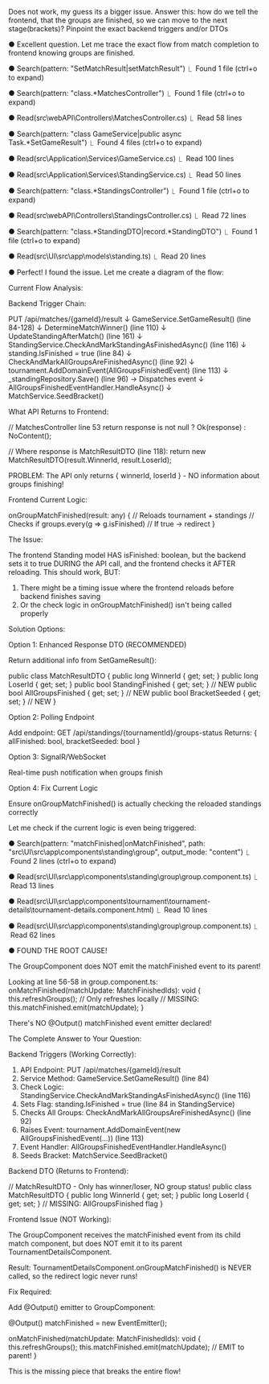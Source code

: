﻿ Does not work, my guess its a bigger issue. Answer this: how do we tell the frontend, that the groups are finished, so we can move to the next stage(brackets)? Pinpoint the exact backend triggers and/or DTOs

● Excellent question. Let me trace the exact flow from match completion to frontend knowing groups are finished.

● Search(pattern: "SetMatchResult|setMatchResult")
  ⎿  Found 1 file (ctrl+o to expand)

● Search(pattern: "class.*MatchesController")
  ⎿  Found 1 file (ctrl+o to expand)

● Read(src\webAPI\Controllers\MatchesController.cs)
  ⎿  Read 58 lines

● Search(pattern: "class GameService|public async Task.*SetGameResult")
  ⎿  Found 4 files (ctrl+o to expand)

● Read(src\Application\Services\GameService.cs)
  ⎿  Read 100 lines

● Read(src\Application\Services\StandingService.cs)
  ⎿  Read 50 lines

● Search(pattern: "class.*StandingsController")
  ⎿  Found 1 file (ctrl+o to expand)

● Read(src\webAPI\Controllers\StandingsController.cs)
  ⎿  Read 72 lines

● Search(pattern: "class.*StandingDTO|record.*StandingDTO")
  ⎿  Found 1 file (ctrl+o to expand)

● Read(src\UI\src\app\models\standing.ts)
  ⎿  Read 20 lines

● Perfect! I found the issue. Let me create a diagram of the flow:

  Current Flow Analysis:

  Backend Trigger Chain:

  PUT /api/matches/{gameId}/result
    ↓
  GameService.SetGameResult() (line 84-128)
    ↓
  DetermineMatchWinner() (line 110)
    ↓
  UpdateStandingAfterMatch() (line 161)
    ↓
  StandingService.CheckAndMarkStandingAsFinishedAsync() (line 116)
    ↓
  standing.IsFinished = true (line 84)
    ↓
  CheckAndMarkAllGroupsAreFinishedAsync() (line 92)
    ↓
  tournament.AddDomainEvent(AllGroupsFinishedEvent) (line 113)
    ↓
  _standingRepository.Save() (line 96) → Dispatches event
    ↓
  AllGroupsFinishedEventHandler.HandleAsync()
    ↓
  MatchService.SeedBracket()

  What API Returns to Frontend:

  // MatchesController line 53
  return response is not null ? Ok(response) : NoContent();

  // Where response is MatchResultDTO (line 118):
  return new MatchResultDTO(result.WinnerId, result.LoserId);

  PROBLEM: The API only returns { winnerId, loserId } - NO information about groups finishing!

  Frontend Current Logic:

  onGroupMatchFinished(result: any) {
    // Reloads tournament + standings
    // Checks if groups.every(g => g.isFinished)
    // If true → redirect
  }

  The Issue:

  The frontend Standing model HAS isFinished: boolean, but the backend sets it to true DURING the API call, and the frontend checks it AFTER reloading. This should work, BUT:

  1. There might be a timing issue where the frontend reloads before backend finishes saving
  2. Or the check logic in onGroupMatchFinished() isn't being called properly

  Solution Options:

  Option 1: Enhanced Response DTO (RECOMMENDED)

  Return additional info from SetGameResult():

  public class MatchResultDTO {
      public long WinnerId { get; set; }
      public long LoserId { get; set; }
      public bool StandingFinished { get; set; }        // NEW
      public bool AllGroupsFinished { get; set; }       // NEW
      public bool BracketSeeded { get; set; }           // NEW
  }

  Option 2: Polling Endpoint

  Add endpoint: GET /api/standings/{tournamentId}/groups-status
  Returns: { allFinished: bool, bracketSeeded: bool }

  Option 3: SignalR/WebSocket

  Real-time push notification when groups finish

  Option 4: Fix Current Logic

  Ensure onGroupMatchFinished() is actually checking the reloaded standings correctly

  Let me check if the current logic is even being triggered:

● Search(pattern: "matchFinished|onMatchFinished", path: "src\UI\src\app\components\standing\group", output_mode: "content")
  ⎿  Found 2 lines (ctrl+o to expand)

● Read(src\UI\src\app\components\standing\group\group.component.ts)
  ⎿  Read 13 lines

● Read(src\UI\src\app\components\tournament\tournament-details\tournament-details.component.html)
  ⎿  Read 10 lines

● Read(src\UI\src\app\components\standing\group\group.component.ts)
  ⎿  Read 62 lines

● FOUND THE ROOT CAUSE!

  The GroupComponent does NOT emit the matchFinished event to its parent!

  Looking at line 56-58 in group.component.ts:
  onMatchFinished(matchUpdate: MatchFinishedIds): void {
    this.refreshGroups();  // Only refreshes locally
    // MISSING: this.matchFinished.emit(matchUpdate);
  }

  There's NO @Output() matchFinished event emitter declared!

  The Complete Answer to Your Question:

  Backend Triggers (Working Correctly):

  1. API Endpoint: PUT /api/matches/{gameId}/result
  2. Service Method: GameService.SetGameResult() (line 84)
  3. Check Logic: StandingService.CheckAndMarkStandingAsFinishedAsync() (line 116)
  4. Sets Flag: standing.IsFinished = true (line 84 in StandingService)
  5. Checks All Groups: CheckAndMarkAllGroupsAreFinishedAsync() (line 92)
  6. Raises Event: tournament.AddDomainEvent(new AllGroupsFinishedEvent(...)) (line 113)
  7. Event Handler: AllGroupsFinishedEventHandler.HandleAsync()
  8. Seeds Bracket: MatchService.SeedBracket()

  Backend DTO (Returns to Frontend):

  // MatchResultDTO - Only has winner/loser, NO group status!
  public class MatchResultDTO {
      public long WinnerId { get; set; }
      public long LoserId { get; set; }
      // MISSING: AllGroupsFinished flag
  }

  Frontend Issue (NOT Working):

  The GroupComponent receives the matchFinished event from its child match component, but does NOT emit it to its parent TournamentDetailsComponent.

  Result: TournamentDetailsComponent.onGroupMatchFinished() is NEVER called, so the redirect logic never runs!

  Fix Required:

  Add @Output() emitter to GroupComponent:

  @Output() matchFinished = new EventEmitter<MatchFinishedIds>();

  onMatchFinished(matchUpdate: MatchFinishedIds): void {
    this.refreshGroups();
    this.matchFinished.emit(matchUpdate);  // EMIT to parent!
  }

  This is the missing piece that breaks the entire flow!